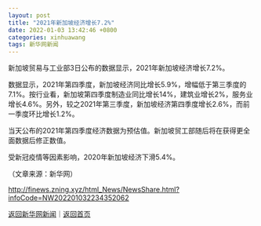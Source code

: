 ```yaml
---
layout: post
title: "2021年新加坡经济增长7.2%"
date: 2022-01-03 13:42:46 +0800
categories: xinhuawang
tags: 新华网新闻
---
```

<p>新加坡贸易与工业部3日公布的数据显示，2021年新加坡经济增长7.2%。</p><p>数据显示，2021年第四季度，新加坡经济同比增长5.9%，增幅低于第三季度的7.1%。按行业看，新加坡第四季度制造业同比增长14%，建筑业增长2%，服务业增长4.6%。另外，较之2021年第三季度，新加坡经济第四季度增长2.6%，而前一季度环比增长1.2%。</p><p>当天公布的2021年第四季度经济数据为预估值。新加坡贸工部随后将在获得更全面数据后修正数值。</p><p>受新冠疫情等因素影响，2020年新加坡经济下滑5.4%。</p><p class="em_media">（文章来源：新华网）</p>

<http://finews.zning.xyz/html_News/NewsShare.html?infoCode=NW202201032234352062>

[返回新华网新闻](//finews.withounder.com/category/xinhuawang.html)｜[返回首页](//finews.withounder.com/)